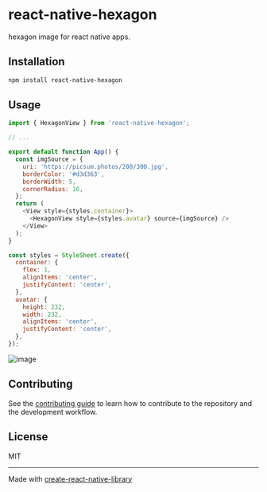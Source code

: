 # react-native-hexagon

hexagon image for react native apps.

## Installation

```sh
npm install react-native-hexagon
```

## Usage

```js
import { HexagonView } from 'react-native-hexagon';

// ...

export default function App() {
  const imgSource = {
    uri: 'https://picsum.photos/200/300.jpg',
    borderColor: '#d3d363',
    borderWidth: 5,
    cornerRadius: 16,
  };
  return (
    <View style={styles.container}>
      <HexagonView style={styles.avatar} source={imgSource} />
    </View>
  );
}

const styles = StyleSheet.create({
  container: {
    flex: 1,
    alignItems: 'center',
    justifyContent: 'center',
  },
  avatar: {
    height: 232,
    width: 232,
    alignItems: 'center',
    justifyContent: 'center',
  },
});

```

![image](https://firebasestorage.googleapis.com/v0/b/jj-tech.appspot.com/o/react-native-hexagon.png?alt=media&token=1e4ba250-e54a-42bd-9b1a-ad658444f31e
)


## Contributing

See the [contributing guide](CONTRIBUTING.md) to learn how to contribute to the repository and the development workflow.

## License

MIT

---

Made with [create-react-native-library](https://github.com/callstack/react-native-builder-bob)
